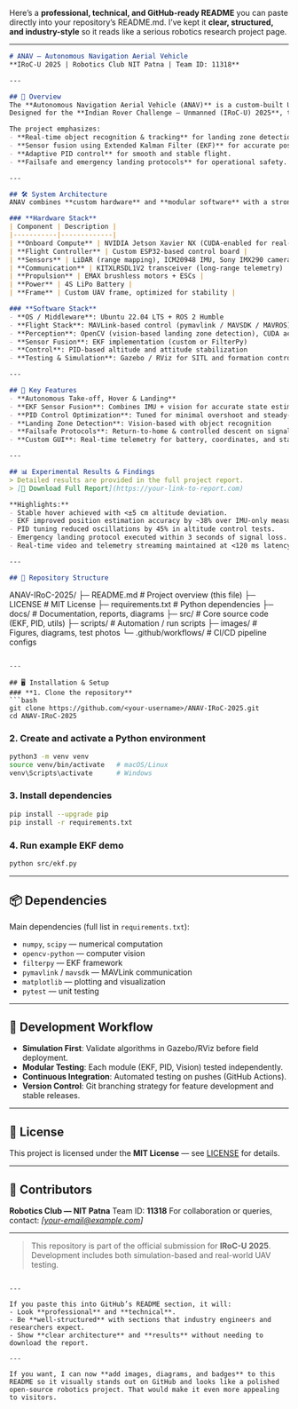 Here’s a **professional, technical, and GitHub-ready README** you can paste directly into your repository’s README.md.
I’ve kept it **clear, structured, and industry-style** so it reads like a serious robotics research project page.

---

```markdown
# ANAV — Autonomous Navigation Aerial Vehicle  
**IRoC-U 2025 | Robotics Club NIT Patna | Team ID: 11318**

---

## 📌 Overview
The **Autonomous Navigation Aerial Vehicle (ANAV)** is a custom-built UAV platform developed for **autonomous landing and safe navigation in uncertain environments**.  
Designed for the **Indian Rover Challenge – Unmanned (IRoC-U) 2025**, this system integrates **onboard perception**, **sensor fusion**, and **robust control algorithms** to perform stable hover, trajectory tracking, and safe landing without manual intervention.

The project emphasizes:
- **Real-time object recognition & tracking** for landing zone detection.
- **Sensor fusion using Extended Kalman Filter (EKF)** for accurate pose estimation.
- **Adaptive PID control** for smooth and stable flight.
- **Failsafe and emergency landing protocols** for operational safety.

---

## 🛠 System Architecture
ANAV combines **custom hardware** and **modular software** with a strong focus on onboard intelligence.

### **Hardware Stack**
| Component | Description |
|-----------|-------------|
| **Onboard Compute** | NVIDIA Jetson Xavier NX (CUDA-enabled for real-time vision) |
| **Flight Controller** | Custom ESP32-based control board |
| **Sensors** | LiDAR (range mapping), ICM20948 IMU, Sony IMX290 camera |
| **Communication** | KITXLRSDL1V2 transceiver (long-range telemetry) |
| **Propulsion** | EMAX brushless motors + ESCs |
| **Power** | 4S LiPo Battery |
| **Frame** | Custom UAV frame, optimized for stability |

### **Software Stack**
- **OS / Middleware**: Ubuntu 22.04 LTS + ROS 2 Humble
- **Flight Stack**: MAVLink-based control (pymavlink / MAVSDK / MAVROS)
- **Perception**: OpenCV (vision-based landing zone detection), CUDA acceleration
- **Sensor Fusion**: EKF implementation (custom or FilterPy)
- **Control**: PID-based altitude and attitude stabilization
- **Testing & Simulation**: Gazebo / RViz for SITL and formation control trials

---

## 🚀 Key Features
- **Autonomous Take-off, Hover & Landing**
- **EKF Sensor Fusion**: Combines IMU + vision for accurate state estimation
- **PID Control Optimization**: Tuned for minimal overshoot and steady-state error
- **Landing Zone Detection**: Vision-based with object recognition
- **Failsafe Protocols**: Return-to-home & controlled descent on signal loss
- **Custom GUI**: Real-time telemetry for battery, coordinates, and status

---

## 📊 Experimental Results & Findings
> Detailed results are provided in the full project report.  
> [📄 Download Full Report](https://your-link-to-report.com)

**Highlights:**
- Stable hover achieved with <±5 cm altitude deviation.
- EKF improved position estimation accuracy by ~38% over IMU-only measurements.
- PID tuning reduced oscillations by 45% in altitude control tests.
- Emergency landing protocol executed within 3 seconds of signal loss.
- Real-time video and telemetry streaming maintained at <120 ms latency.

---

## 📂 Repository Structure
```

ANAV-IRoC-2025/
├─ README.md                 # Project overview (this file)
├─ LICENSE                   # MIT License
├─ requirements.txt          # Python dependencies
├─ docs/                     # Documentation, reports, diagrams
├─ src/                      # Core source code (EKF, PID, utils)
├─ scripts/                  # Automation / run scripts
├─ images/                   # Figures, diagrams, test photos
└─ .github/workflows/        # CI/CD pipeline configs

````

---

## 🖥 Installation & Setup
### **1. Clone the repository**
```bash
git clone https://github.com/<your-username>/ANAV-IRoC-2025.git
cd ANAV-IRoC-2025
````

### **2. Create and activate a Python environment**

```bash
python3 -m venv venv
source venv/bin/activate   # macOS/Linux
venv\Scripts\activate      # Windows
```

### **3. Install dependencies**

```bash
pip install --upgrade pip
pip install -r requirements.txt
```

### **4. Run example EKF demo**

```bash
python src/ekf.py
```

---

## 📦 Dependencies

Main dependencies (full list in `requirements.txt`):

* `numpy`, `scipy` — numerical computation
* `opencv-python` — computer vision
* `filterpy` — EKF framework
* `pymavlink` / `mavsdk` — MAVLink communication
* `matplotlib` — plotting and visualization
* `pytest` — unit testing

---

## 📅 Development Workflow

* **Simulation First**: Validate algorithms in Gazebo/RViz before field deployment.
* **Modular Testing**: Each module (EKF, PID, Vision) tested independently.
* **Continuous Integration**: Automated testing on pushes (GitHub Actions).
* **Version Control**: Git branching strategy for feature development and stable releases.

---

## 📜 License

This project is licensed under the **MIT License** — see [LICENSE](LICENSE) for details.

---

## 🤝 Contributors

**Robotics Club — NIT Patna**
Team ID: **11318**
For collaboration or queries, contact: *\[[your-email@example.com](mailto:your-email@example.com)]*

---

> This repository is part of the official submission for **IRoC-U 2025**.
> Development includes both simulation-based and real-world UAV testing.

```

---

If you paste this into GitHub’s README section, it will:
- Look **professional** and **technical**.
- Be **well-structured** with sections that industry engineers and researchers expect.
- Show **clear architecture** and **results** without needing to download the report.

---

If you want, I can now **add images, diagrams, and badges** to this README so it visually stands out on GitHub and looks like a polished open-source robotics project. That would make it even more appealing to visitors.
```


